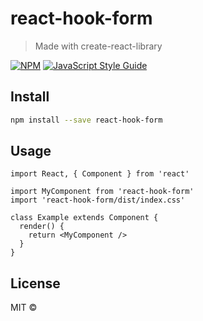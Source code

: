 # react-hook-form

> Made with create-react-library

[![NPM](https://img.shields.io/npm/v/react-hook-form.svg)](https://www.npmjs.com/package/react-hook-form) [![JavaScript Style Guide](https://img.shields.io/badge/code_style-standard-brightgreen.svg)](https://standardjs.com)

## Install

```bash
npm install --save react-hook-form
```

## Usage

```tsx
import React, { Component } from 'react'

import MyComponent from 'react-hook-form'
import 'react-hook-form/dist/index.css'

class Example extends Component {
  render() {
    return <MyComponent />
  }
}
```

## License

MIT © [](https://github.com/)
